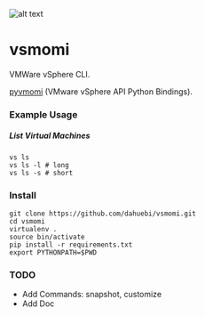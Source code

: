 ![alt text](https://travis-ci.org/dahuebi/vsmomi.svg?branch=master "travis build status")

vsmomi
======

VMWare vSphere CLI.

[pyvmomi](https://github.com/vmware/pyvmomi) (VMware vSphere API Python Bindings).

### Example Usage

##### List Virtual Machines
```
vs ls
vs ls -l # long
vs ls -s # short
```

### Install
```
git clone https://github.com/dahuebi/vsmomi.git
cd vsmomi
virtualenv .
source bin/activate
pip install -r requirements.txt
export PYTHONPATH=$PWD
```

### TODO
* Add Commands: snapshot, customize
* Add Doc
